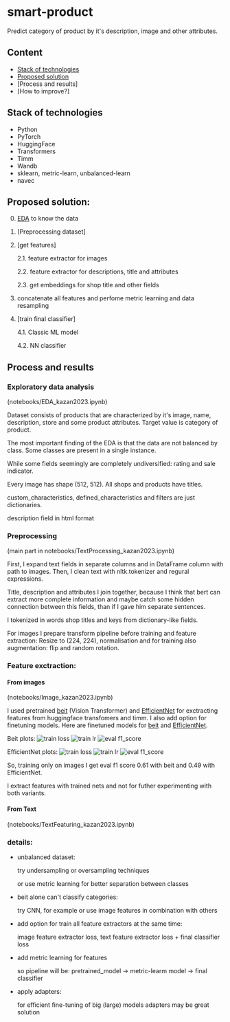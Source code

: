 # smart-product
Predict category of product by it's description, image and other attributes.

## Content

- [Stack of technologies](#Stack-of-technologies)
- [Proposed solution](#proposed-solution)
- [Process and results]
- [How to improve?]

## Stack of technologies

- Python
- PyTorch
- HuggingFace
- Transformers
- Timm
- Wandb
- sklearn, metric-learn, unbalanced-learn
- navec


## Proposed solution:

0. [EDA](#Exploratory-data-analysis) to know the data

1. [Preprocessing dataset]

2. [get features]

    2.1. feature extractor for images

    2.2. feature extractor for descriptions, title and attributes

    2.3. get embeddings for shop title and other fields

3. concatenate all features and perfome metric learning and data resampling

4. [train final classifier]

    4.1. Classic ML model

    4.2. NN classifier

## Process and results

### Exploratory data analysis
(notebooks/EDA_kazan2023.ipynb)

Dataset consists of products that are characterized by it's image, name, description, store and some product attributes. Target value is category of product.

The most important finding of the EDA is that the data are not balanced by class. Some classes are present in a single instance. 

While some fields seemingly are completely undiversified: rating and sale indicator.

Every image has shape (512, 512). All shops and products have titles.

custom_characteristics, defined_characteristics and filters are just dictionaries.

description field in html format

### Preprocessing
(main part in notebooks/TextProcessing_kazan2023.ipynb)

First, I expand text fields in separate columns and in DataFrame column with path to images.
Then, I clean text with nltk.tokenizer and regural expressions. 

Title, description and attributes I join together, because I think that bert can extract more complete information and maybe catch some hidden connection between this fields, than if I gave him separate sentences.

I tokenized in words shop titles and keys from dictionary-like fields.

For images I prepare transform pipeline before training and feature extraction: Resize to (224, 224), normalisation and for training also augmentation: flip and random rotation.

### Feature exctraction:
#### From images
(notebooks/Image_kazan2023.ipynb)

I used pretrained [beit](https://huggingface.co/microsoft/beit-base-patch16-224-pt22k-ft22k) (Vision Transformer) and [EfficientNet](https://huggingface.co/timm/tf_efficientnetv2_b3.in21k_ft_in1k) for exctracting features from huggingface transfomers and timm. I also add option for finetuning models. Here are finetuned models for [beit](https://huggingface.co/abletobetable/image_feature_extractor) and [EfficientNet](https://huggingface.co/abletobetable/smart-product-EfficientNet-v1).

Beit plots:
![train loss](img/beit_train_loss.jpg)
![train lr](img/beit_lr.jpg)
![eval f1_score](img/beit_eval_f1_score.jpg)

EfficientNet plots:
![train loss](img/efficientnet_train_loss.jpg)
![train lr](img/efficientnet_lr.jpg)
![eval f1_score](img/efficientnet_eval_f1_score.jpg)

So, training only on images I get eval f1 score 0.61 with beit and 0.49 with EfficientNet.

I extract features with trained nets and not for futher experimenting with both variants.

#### From Text
(notebooks/TextFeaturing_kazan2023.ipynb)

### details:
- unbalanced dataset:

    try undersampling or oversampling techniques
    
    or use metric learning for better separation between classes
    
- beit alone can't classify categories:

    try CNN, for example or use image features in combination with others
    
- add option for train all feature extractors at the same time:

    image feature extractor loss, text feature extractor loss + final classifier loss

- add metric learning for features
    
    so pipeline will be: pretrained_model -> metric-learm model -> final classifier
    
- apply adapters: 

    for efficient fine-tuning of big (large) models adapters may be great solution
